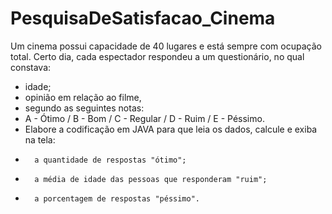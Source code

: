 # PesquisaDeSatisfacao_Cinema
Um cinema possui capacidade de 40 lugares e está sempre com ocupação total.
Certo dia, cada espectador respondeu a um questionário, no qual constava:
- idade; 
- opinião em relação ao filme, 
- segundo as seguintes notas:     
-  A - Ótimo /  B - Bom / C - Regular  / D - Ruim  / E -  Péssimo.
- Elabore a codificação em JAVA para que leia os dados, calcule e exiba na tela:  
-       a quantidade de respostas "ótimo"; 
-       a média de idade das pessoas que responderam "ruim";  
-       a porcentagem de respostas "péssimo".
